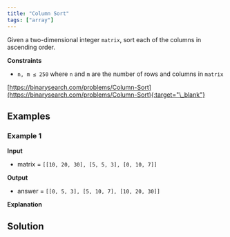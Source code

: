 ```yaml
---
title: "Column Sort"
tags: ["array"]
---
```


Given a two-dimensional integer `matrix`, sort each of the columns in ascending order.

**Constraints**

- `n, m ≤ 250` where `n` and `m` are the number of rows and columns in `matrix`

[https://binarysearch.com/problems/Column-Sort](https://binarysearch.com/problems/Column-Sort){:target="\_blank"}

## Examples

### Example 1

**Input**

- matrix = `[[10, 20, 30], [5, 5, 3], [0, 10, 7]]`

**Output**

- answer = `[[0, 5, 3], [5, 10, 7], [10, 20, 30]]`

**Explanation**

## Solution

<script src="https://gist.github.com/yaeba/16da7be5123724fcf6eccc25581cef5a.js?file=Column-Sort.py"></script>
